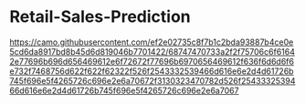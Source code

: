 # Retail-Sales-Prediction
https://camo.githubusercontent.com/ef2e02735c8f7b1c2bda93887b4ce0e5cd6da8917bd8b45d6d819046b7701422/68747470733a2f2f75706c6f61642e77696b696d656469612e6f72672f77696b6970656469612f636f6d6d6f6e732f7468756d622f622f62322f526f2543332539466d616e6e2d4d61726b745f696e5f4265726c696e2e6a70672f3130323470782d526f2543332539466d616e6e2d4d61726b745f696e5f4265726c696e2e6a7067

